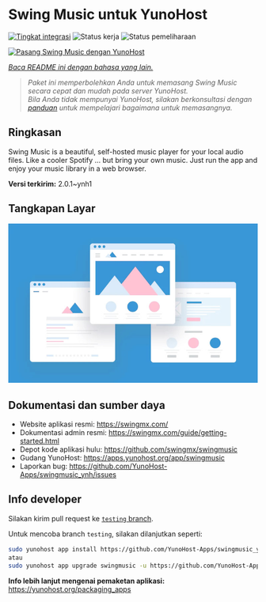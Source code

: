 <!--
N.B.: README ini dibuat secara otomatis oleh <https://github.com/YunoHost/apps/tree/master/tools/readme_generator>
Ini TIDAK boleh diedit dengan tangan.
-->

# Swing Music untuk YunoHost

[![Tingkat integrasi](https://apps.yunohost.org/badge/integration/swingmusic)](https://ci-apps.yunohost.org/ci/apps/swingmusic/)
![Status kerja](https://apps.yunohost.org/badge/state/swingmusic)
![Status pemeliharaan](https://apps.yunohost.org/badge/maintained/swingmusic)

[![Pasang Swing Music dengan YunoHost](https://install-app.yunohost.org/install-with-yunohost.svg)](https://install-app.yunohost.org/?app=swingmusic)

*[Baca README ini dengan bahasa yang lain.](./ALL_README.md)*

> *Paket ini memperbolehkan Anda untuk memasang Swing Music secara cepat dan mudah pada server YunoHost.*  
> *Bila Anda tidak mempunyai YunoHost, silakan berkonsultasi dengan [panduan](https://yunohost.org/install) untuk mempelajari bagaimana untuk memasangnya.*

## Ringkasan

Swing Music is a beautiful, self-hosted music player for your local audio files. Like a cooler Spotify ... but bring your own music. Just run the app and enjoy your music library in a web browser.


**Versi terkirim:** 2.0.1~ynh1

## Tangkapan Layar

![Tangkapan Layar pada Swing Music](./doc/screenshots/example.jpg)

## Dokumentasi dan sumber daya

- Website aplikasi resmi: <https://swingmx.com/>
- Dokumentasi admin resmi: <https://swingmx.com/guide/getting-started.html>
- Depot kode aplikasi hulu: <https://github.com/swingmx/swingmusic>
- Gudang YunoHost: <https://apps.yunohost.org/app/swingmusic>
- Laporkan bug: <https://github.com/YunoHost-Apps/swingmusic_ynh/issues>

## Info developer

Silakan kirim pull request ke [`testing` branch](https://github.com/YunoHost-Apps/swingmusic_ynh/tree/testing).

Untuk mencoba branch `testing`, silakan dilanjutkan seperti:

```bash
sudo yunohost app install https://github.com/YunoHost-Apps/swingmusic_ynh/tree/testing --debug
atau
sudo yunohost app upgrade swingmusic -u https://github.com/YunoHost-Apps/swingmusic_ynh/tree/testing --debug
```

**Info lebih lanjut mengenai pemaketan aplikasi:** <https://yunohost.org/packaging_apps>
